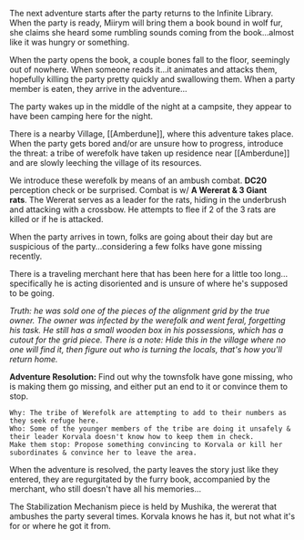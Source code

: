 The next adventure starts after the party returns to the Infinite Library. When the party is ready, Miirym will bring them a book bound in wolf fur, she claims she heard some rumbling sounds coming from the book…almost like it was hungry or something. 

When the party opens the book, a couple bones fall to the floor, seemingly out of nowhere. When someone reads it…it animates and attacks them, hopefully killing the party pretty quickly and swallowing them. When a party member is eaten, they arrive in the adventure…

The party wakes up in the middle of the night at a campsite, they appear to have been camping here for the night. 

There is a nearby Village, [[Amberdune]], where this adventure takes place. When the party gets bored and/or are unsure how to progress, introduce the threat: a tribe of werefolk have taken up residence near [[Amberdune]] and are slowly leeching the village of its resources. 

We introduce these werefolk by means of an ambush combat. **DC20** perception check or be surprised. Combat is w/ **A Wererat & 3 Giant rats**. The Wererat serves as a leader for the rats, hiding in the underbrush and attacking with a crossbow. He attempts to flee if 2 of the 3 rats are killed or if he is attacked. 

When the party arrives in town, folks are going about their day but are suspicious of the party…considering a few folks have gone missing recently. 

There is a traveling merchant here that has been here for a little too long…specifically he is acting disoriented and is unsure of where he's supposed to be going. 

*Truth: he was sold one of the pieces of the alignment grid by the true owner. The owner was infected by the werefolk and went feral, forgetting his task. He still has a small wooden box in his possessions, which has a cutout for the grid piece. There is a note: Hide this in the village where no one will find it, then figure out who is turning the locals, that's how you'll return home.*

**Adventure Resolution:** Find out why the townsfolk have gone missing, who is making them go missing, and either put an end to it or convince them to stop. 

	Why: The tribe of Werefolk are attempting to add to their numbers as they seek refuge here. 
	Who: Some of the younger members of the tribe are doing it unsafely & their leader Korvala doesn't know how to keep them in check. 
	Make them stop: Propose something convincing to Korvala or kill her subordinates & convince her to leave the area. 

When the adventure is resolved, the party leaves the story just like they entered, they are regurgitated by the furry book, accompanied by the merchant, who still doesn't have all his memories...

The Stabilization Mechanism piece is held by Mushika, the wererat that ambushes the party several times. Korvala knows he has it, but not what it's for or where he got it from. 